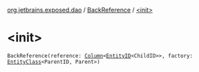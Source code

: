 [org.jetbrains.exposed.dao](../index.md) / [BackReference](index.md) / [&lt;init&gt;](.)

# &lt;init&gt;

`BackReference(reference: `[`Column`](../../org.jetbrains.exposed.sql/-column/index.md)`<`[`EntityID`](../-entity-i-d/index.md)`<ChildID>>, factory: `[`EntityClass`](../-entity-class/index.md)`<ParentID, Parent>)`